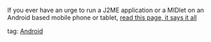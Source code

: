 If you ever have an urge to run a J2ME application or a MIDlet on an Android based mobile phone or tablet, [read this page, it says it all](http://w3epic.com/run-java-apps-j2me-on-android-devices-guide/)

tag: [Android](tag/Android)
